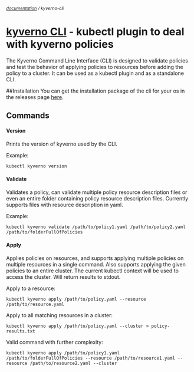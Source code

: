 <small>*[documentation](/README.md#documentation) / kyverno-cli*</small>


# [kyverno CLI](https://github.com/nirmata/kyverno/releases) - kubectl plugin to deal with kyverno policies
The Kyverno Command Line Interface (CLI) is designed to validate policies and test the behavior of applying policies to resources before adding the policy to a cluster. It can be used as a kubectl plugin and as a standalone CLI.

##Installation
You can get the installation package of the cli for your os in the releases page [here](https://github.com/nirmata/kyverno/releases).

## Commands

#### Version
Prints the version of kyverno used by the CLI.

Example: 
```
kubectl kyverno version
```


#### Validate
Validates a policy, can validate multiple policy resource description files or even an entire folder containing policy resource description 
files. Currently supports files with resource description in yaml.

Example:
```
kubectl kyverno validate /path/to/policy1.yaml /path/to/policy2.yaml /path/to/folderFullOfPolicies
```

#### Apply
Applies policies on resources, and supports applying multiple policies on multiple resources in a single command.
Also supports applying the given policies to an entire cluster. The current kubectl context will be used to access the cluster.
 Will return results to stdout.

Apply to a resource:
```
kubectl kyverno apply /path/to/policy.yaml --resource /path/to/resource.yaml
```
Apply to all matching resources in a cluster:
```
kubectl kyverno apply /path/to/policy.yaml --cluster > policy-results.txt
```
Valid command with further complexity:
```
kubectl kyverno apply /path/to/policy1.yaml /path/to/folderFullOfPolicies --resource /path/to/resource1.yaml --resource /path/to/resource2.yaml --cluster
```

